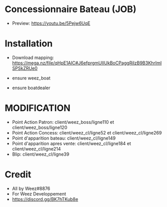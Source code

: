 # Concessionnaire Bateau (JOB)
- Preview: https://youtu.be/5Pejw6UqE

# Installation
- Download mapping: https://mega.nz/file/qHpE1AIC#J6efprgmUIIUkBoCPaggRiIzB9B3KhrImISPSkZRUe0

- ensure weez_boat
- ensure boatdealer

# MODIFICATION
- Point Action Patron: client/weez_boss/ligne110 et client/weez_boss/ligne120
- Point Action Concess: client/weez_cl/ligne52 et client/weez_cl/ligne269
- Point d'apparition bateau: client/weez_cl/ligne149
- Point d'apparition apres vente: client/weez_cl/ligne184 et client/weez_cl/ligne214
- Blip: client/weez_cl/ligne39

# Credit
- All by Weez#8876
- For Weez Developpement
- https://discord.gg/BK7hTKub8e
